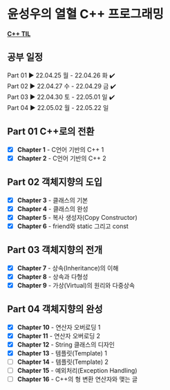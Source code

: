 # 윤성우의 열혈 C++ 프로그래밍

[**C++ TIL**](https://github.com/sookyeongyeom/today-i-learned/tree/master/01.%20Language/C%2B%2B)

## 공부 일정

Part 01 ▶ 22.04.25 월 - 22.04.26 화 ✔️  
Part 02 ▶ 22.04.27 수 - 22.04.29 금 ✔️  
Part 03 ▶ 22.04.30 토 - 22.05.01 일 ✔️  
Part 04 ▶ 22.05.02 월 - 22.05.22 일

## Part 01 C++로의 전환

- [X] <b>Chapter 1</b> - C언어 기반의 C++ 1 
- [X] <b>Chapter 2</b> - C언어 기반의 C++ 2
 
## Part 02 객체지향의 도입

- [X] <b>Chapter 3</b> - 클래스의 기본
- [X] <b>Chapter 4</b> - 클래스의 완성
- [X] <b>Chapter 5</b> - 복사 생성자(Copy Constructor)
- [X] <b>Chapter 6</b> - friend와 static 그리고 const

## Part 03 객체지향의 전개

- [X] <b>Chapter 7</b> - 상속(Inheritance)의 이해
- [X] <b>Chapter 8</b> - 상속과 다형성
- [X] <b>Chapter 9</b> - 가상(Virtual)의 원리와 다중상속

## Part 04 객체지향의 완성

- [X] <b>Chapter 10</b> - 연산자 오버로딩 1
- [X] <b>Chapter 11</b> - 연산자 오버로딩 2
- [X] <b>Chapter 12</b> - String 클래스의 디자인
- [X] <b>Chapter 13</b> - 템플릿(Template) 1
- [ ] <b>Chapter 14</b> - 템플릿(Template) 2
- [ ] <b>Chapter 15</b> - 예외처리(Exception Handling)
- [ ] <b>Chapter 16</b> - C++의 형 변환 연산자와 맺는 글
